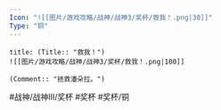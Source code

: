 ```yaml
---
Icon: "![[图片/游戏攻略/战神/战神3/奖杯/救我！.png|30]]"
Type: "铜"
---
```

```ad-common-bronze-trophy
title: (Title:: "救我！")
![[图片/游戏攻略/战神/战神3/奖杯/救我！.png|100]]

(Comment:: "拯救潘朵拉。")
```

#战神/战神III/奖杯 #奖杯 #奖杯/铜
